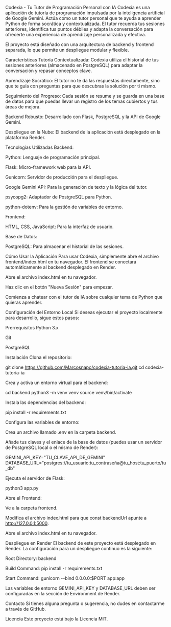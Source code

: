 Codexia - Tu Tutor de Programación Personal con IA
Codexia es una aplicación de tutoría de programación impulsada por la inteligencia artificial de Google Gemini. Actúa como un tutor personal que te ayuda a aprender Python de forma socrática y contextualizada. El tutor recuerda tus sesiones anteriores, identifica tus puntos débiles y adapta la conversación para ofrecerte una experiencia de aprendizaje personalizada y efectiva.

El proyecto está diseñado con una arquitectura de backend y frontend separada, lo que permite un despliegue modular y flexible.

Características
Tutoría Contextualizada: Codexia utiliza el historial de tus sesiones anteriores (almacenado en PostgreSQL) para adaptar la conversación y repasar conceptos clave.

Aprendizaje Socrático: El tutor no te da las respuestas directamente, sino que te guía con preguntas para que descubras la solución por ti mismo.

Seguimiento del Progreso: Cada sesión se resume y se guarda en una base de datos para que puedas llevar un registro de los temas cubiertos y tus áreas de mejora.

Backend Robusto: Desarrollado con Flask, PostgreSQL y la API de Google Gemini.

Despliegue en la Nube: El backend de la aplicación está desplegado en la plataforma Render.

Tecnologías Utilizadas
Backend:

Python: Lenguaje de programación principal.

Flask: Micro-framework web para la API.

Gunicorn: Servidor de producción para el despliegue.

Google Gemini API: Para la generación de texto y la lógica del tutor.

psycopg2: Adaptador de PostgreSQL para Python.

python-dotenv: Para la gestión de variables de entorno.

Frontend:

HTML, CSS, JavaScript: Para la interfaz de usuario.

Base de Datos:

PostgreSQL: Para almacenar el historial de las sesiones.

Cómo Usar la Aplicación
Para usar Codexia, simplemente abre el archivo frontend/index.html en tu navegador. El frontend se conectará automáticamente al backend desplegado en Render.

Abre el archivo index.html en tu navegador.

Haz clic en el botón "Nueva Sesión" para empezar.

Comienza a chatear con el tutor de IA sobre cualquier tema de Python que quieras aprender.

Configuración del Entorno Local
Si deseas ejecutar el proyecto localmente para desarrollo, sigue estos pasos:

Prerrequisitos
Python 3.x

Git

PostgreSQL

Instalación
Clona el repositorio:

git clone https://github.com/Marcosnapo/codexia-tutoria-ia.git
cd codexia-tutoria-ia

Crea y activa un entorno virtual para el backend:

cd backend
python3 -m venv venv
source venv/bin/activate

Instala las dependencias del backend:

pip install -r requirements.txt

Configura las variables de entorno:

Crea un archivo llamado .env en la carpeta backend.

Añade tus claves y el enlace de la base de datos (puedes usar un servidor de PostgreSQL local o el mismo de Render):

GEMINI_API_KEY="TU_CLAVE_API_DE_GEMINI"
DATABASE_URL="postgres://tu_usuario:tu_contraseña@tu_host:tu_puerto/tu_db"

Ejecuta el servidor de Flask:

python3 app.py

Abre el Frontend:

Ve a la carpeta frontend.

Modifica el archivo index.html para que const backendUrl apunte a http://127.0.0.1:5000.

Abre el archivo index.html en tu navegador.

Despliegue en Render
El backend de este proyecto está desplegado en Render. La configuración para un despliegue continuo es la siguiente:

Root Directory: backend

Build Command: pip install -r requirements.txt

Start Command: gunicorn --bind 0.0.0.0:$PORT app:app

Las variables de entorno GEMINI_API_KEY y DATABASE_URL deben ser configuradas en la sección de Environment de Render.

Contacto
Si tienes alguna pregunta o sugerencia, no dudes en contactarme a través de GitHub.

Licencia
Este proyecto está bajo la Licencia MIT.
